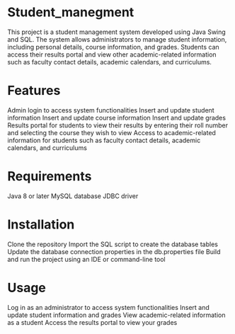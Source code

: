 # Student_manegment
This project is a student management system developed using Java Swing and SQL. The system allows administrators to manage student information, including personal details, course information, and grades. Students can access their results portal and view other academic-related information such as faculty contact details, academic calendars, and curriculums.

# Features
Admin login to access system functionalities
Insert and update student information
Insert and update course information
Insert and update grades
Results portal for students to view their results by entering their roll number and selecting the course they wish to view
Access to academic-related information for students such as faculty contact details, academic calendars, and curriculums

# Requirements
Java 8 or later
MySQL database
JDBC driver


# Installation
Clone the repository
Import the SQL script to create the database tables
Update the database connection properties in the db.properties file
Build and run the project using an IDE or command-line tool


# Usage
Log in as an administrator to access system functionalities
Insert and update student information and grades
View academic-related information as a student
Access the results portal to view your grades
